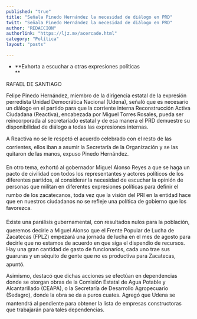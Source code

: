 ```yaml
---
published: "true"
title: "Señala Pinedo Hernández la necesidad de diálogo en PRD"
twitt: "Señala Pinedo Hernández la necesidad de diálogo en PRD"
author: "REDACCION"
authorlink: "https://ljz.mx/acercade.html"
category: "Política"
layout: "posts"

---
```


*   **Exhorta a escuchar a otras expresiones políticas   
    **


  RAFAEL DE SANTIAGO



  Felipe Pinedo Hernández, miembro de la dirigencia estatal de la expresión perredista Unidad Democrática Nacional (Udena), señaló que es necesario un diálogo en el partido para que la corriente interna Reconstrucción Activa Ciudadana (Reactiva), encabezada por Miguel Torres Rosales, pueda ser reincorporada al secretariado estatal y de esa manera el PRD demuestre su disponibilidad de diálogo a todas las expresiones internas.



  A Reactiva no se le respetó el acuerdo celebrado con el resto de las corrientes, ellos iban a asumir la Secretaría de la Organización y se las quitaron de las manos, expuso Pinedo Hernández.



  En otro tema, exhortó al gobernador Miguel Alonso Reyes a que se haga un pacto de civilidad con todos los representantes y actores políticos de los diferentes partidos, al considerar la necesidad de escuchar la opinión de personas que militan en diferentes expresiones políticas para definir el rumbo de los zacatecanos, toda vez que la visión del PRI en la entidad hace que en nuestros ciudadanos no se refleje una política de gobierno que los favorezca.



  Existe una parálisis gubernamental, con resultados nulos para la población, queremos decirle a Miguel Alonso que el Frente Popular de Lucha de Zacatecas (FPLZ) empezará una jornada de lucha en el mes de agosto para decirle que no estamos de acuerdo en que siga el dispendio de recursos. Hay una gran cantidad de gasto de funcionarios, cada uno trae sus guaruras y un séquito de gente que no es productiva para Zacatecas, apuntó.



  Asimismo, destacó que dichas acciones se efectúan en dependencias donde se otorgan obras de la Comisión Estatal de Agua Potable y Alcantarillado (CEAPA), o la Secretaría de Desarrollo Agropecuario (Sedagro), donde la obra se da a puros cuates. Agregó que Udena se mantendrá al pendiente para obtener la lista de empresas constructoras que trabajarán para tales dependencias.

